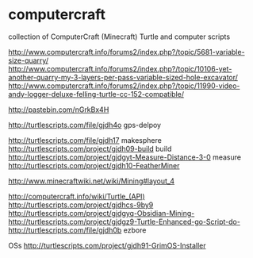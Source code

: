 computercraft
=============

collection of ComputerCraft (Minecraft) Turtle and computer scripts




http://www.computercraft.info/forums2/index.php?/topic/5681-variable-size-quarry/
http://www.computercraft.info/forums2/index.php?/topic/10106-yet-another-quarry-my-3-layers-per-pass-variable-sized-hole-excavator/
http://www.computercraft.info/forums2/index.php?/topic/11990-video-andy-logger-deluxe-felling-turtle-cc-152-compatible/

http://pastebin.com/nGrkBx4H

http://turtlescripts.com/file/gjdh4o gps-delpoy

http://turtlescripts.com/file/gjdh17 makesphere
http://turtlescripts.com/project/gjdh09-build build
http://turtlescripts.com/project/gjdgyt-Measure-Distance-3-0 measure
http://turtlescripts.com/project/gjdh10-FeatherMiner


http://www.minecraftwiki.net/wiki/Mining#layout_4

http://computercraft.info/wiki/Turtle_(API)
http://turtlescripts.com/project/gjdhcs-9by9
http://turtlescripts.com/project/gjdgyq-Obsidian-Mining-
http://turtlescripts.com/project/gjdgz9-Turtle-Enhanced-go-Script-do-
http://turtlescripts.com/file/gjdh0b ezbore


OSs
http://turtlescripts.com/project/gjdh91-GrimOS-Installer

